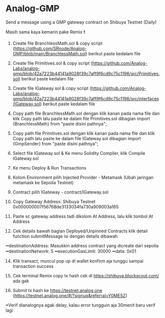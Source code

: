 # Analog-GMP

Send a message using a GMP gateway contract on Shibuya Testnet (Daily)

Masih sama kaya kemarin pake Remix ❗️

1. Create file BranchlessMath.sol & copy script (https://github.com/SRnode/Analog-GMP/blob/main/BranchlessMath.sol) berikut paste kedalam file

2. Create file Primitives.sol & copy script (https://github.com/Analog-Labs/analog-gmp/blob/42a7223b44141a9028f39c7aff9f6cd9c75c1196/src/Primitives.sol) berikut paste kedalam file

3. Create file IGateway.sol & copy script (https://github.com/Analog-Labs/analog-gmp/blob/42a7223b44141a9028f39c7aff9f6cd9c75c1196/src/interfaces/IGateway.sol) berikut paste kedalam file

4. Copy path file BranchlessMath.sol dengan klik kanan pada nama file dan klik Copy path lalu paste ke dalam file Primitives.sol dibagian import {BranchlessMath} from "paste disini pathnya";

5. Copy path file Primitives.sol dengan klik kanan pada nama file dan klik Copy path lalu paste ke dalam file IGateway.sol dibagian import {GmpSender} from "paste disini pathnya";

6. Select file IGateway.sol & Ke menu Solidity Compiler, klik Compile IGateway.sol

7. Ke menu Deploy & Run Transactions

8. Kolom Environment pilih Injected Provider - Metamask (Ubah jaringan metamask ke Sepolia Testnet)

9. Contract pilih IGateway - contract/IGateway.sol

10. Copy Gateway Address: Shibuya Testnet 0x000000007f56768de3133034fa730a909003a165

12. Paste sc gateway address tadi dikolom At Address, lalu klik tombol At Address

13. Cek details bawah bagian Deployed/Unpinned Contracts klik detail function submitMessage isi dengan details dibawah

➖destinationAddress: Masukkin address contract yang dicreate dari sepolia
➖destinationNetwork: 5
➖executionGasLimit: 30000
➖data: 0x01

14. Klik transact, muncul pop up di wallet konfirm aja tunggu sampai transaction success

15. Cek terminal Remix copy tx hash cek di https://shibuya.blockscout.com/ ada gak

16. Submit tx hash ke https://testnet.analog.one (https://testnet.analog.one/#/?signup&referral=Y0MESZ)

*Verif dianalognya agak delay, kalau error tungguin aja 30menit baru verif lagi
